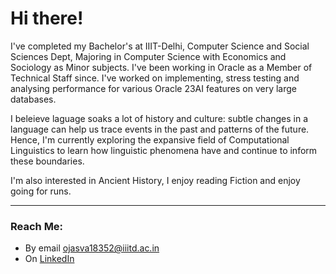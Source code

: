 # Hi there!

I've completed my Bachelor's at IIIT-Delhi, Computer Science and Social Sciences Dept, Majoring in Computer Science with Economics and Sociology as Minor subjects. I've been working in Oracle as a Member of Technical Staff since. I've worked on implementing, stress testing and analysing performance for various Oracle 23AI features on very large databases.


I beleieve laguage soaks a lot of history and culture: subtle changes in a language can help us trace events in the past and patterns of the future. Hence, I'm currently exploring the expansive field of Computational Linguistics to learn how linguistic phenomena have and continue to inform these boundaries.

I'm also interested in Ancient History, I enjoy reading Fiction and enjoy going for runs.

---
### Reach Me:

- By email [ojasva18352@iiitd.ac.in](mailto:ojasva18352@iiitd.ac.in)
- On [LinkedIn](https://www.linkedin.com/in/ojasva-saxena-118473188/)
